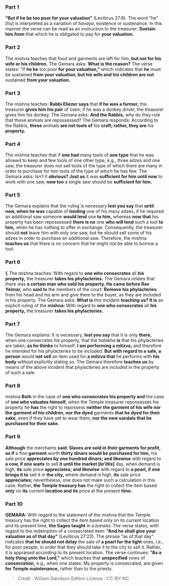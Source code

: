 
### Part 1
<b>“But if he be too poor for your valuation”</b> (Leviticus 27:8). The word “he” [<i>hu</i>] is interpreted as a variation of <i>havaya</i>, existence or sustenance. In this manner the verse can be read as an instruction to the treasurer: <b>Sustain him from</b> that which he is obligated to pay for <b>your valuation.</b>

### Part 2
The mishna teaches that food and garments are left for him, <b>but not for his wife or his children.</b> The Gemara asks: <b>What is the reason?</b> The verse states: “If <b>he be</b> too poor <b>for your valuation,”</b> which indicates that <b>he</b> must be sustained <b>from your valuation, but his wife and his children are not</b> sustained <b>from your valuation.</b>

### Part 3
The mishna teaches: <b>Rabbi Eliezer says</b> that <b>if he was a farmer,</b> the treasurer <b>gives him his pair</b> of oxen; if he was a donkey driver, the treasurer gives him his donkey. The Gemara asks: <b>And the Rabbis,</b> why do they rule that these animals are repossessed? The Gemara responds: According to the Rabbis, <b>these</b> animals <b>are not tools of</b> his <b>craft; rather, they are</b> his <b>property.</b>

### Part 4
The mishna teaches that if <b>one had</b> many tools of <b>one type</b> that he was allowed to keep and few tools of one other type, e.g., three adzes and one saw, the treasurer does not sell tools of the type of which there are many in order to purchase for him tools of the type of which he has few. The Gemara asks: Isn’t it <b>obvious? Just as</b> it was <b>sufficient for him until now</b> to work with one saw, <b>now too</b> a single saw should be <b>sufficient for him.</b>

### Part 5
The Gemara explains that the ruling is necessary <b>lest you say</b> that <b>until now, when he was</b> capable of <b>lending</b> one of his many adzes, if he required an additional saw someone <b>would lend</b> one <b>to him,</b> whereas <b>now that</b> his property has been repossessed <b>there is no</b> one <b>who will lend</b> such a tool <b>to him,</b> when he has nothing to offer in exchange. Consequently, the treasurer should <b>not</b> leave him with only one saw, but he should sell some of his adzes in order to purchase an additional saw. Therefore, the mishna <b>teaches us</b> that there is no concern that he might not be able to borrow a tool.

### Part 6
§ The mishna teaches: With regard to <b>one who consecrates</b> all <b>his property,</b> the treasurer <b>takes his phylacteries.</b> The Gemara relates that there was <b>a certain man who sold his property. He came before Rav Yeimar,</b> who <b>said to</b> the members of the court: <b>Remove his phylacteries</b> from his head and his arm and give them to the buyer, as they are included in his property. The Gemara asks: <b>What is</b> this incident <b>teaching us? It is</b> an explicit ruling of the <b>mishna:</b> With regard to <b>one who consecrates</b> all <b>his property,</b> the treasurer <b>takes his phylacteries.</b>

### Part 7
The Gemara explains: It is necessary, <b>lest you say</b> that it is only <b>there,</b> when one consecrates his property, that the <i>halakha</i> <b>is</b> that his phylacteries are taken, <b>as he thinks</b> to himself: <b>I am performing a mitzva,</b> and therefore he intended for his phylacteries to be included. <b>But with regard to a sale, a person</b> would <b>not sell</b> an item used for <b>a mitzva that</b> he performs with <b>his body</b> without explicitly stating so. The Gemara therefore <b>teaches us</b> by means of the above incident that phylacteries are included in the property of such a sale.

### Part 8
mishna <b>Both</b> in the case of <b>one who consecrates his property and</b> the case of <b>one who valuates himself,</b> when the Temple treasurer repossesses his property he <b>has</b> the right to repossess <b>neither the garment of his wife nor the garment of his children, nor the dyed</b> garments <b>that he dyed for their sake,</b> even if they have yet to wear them, <b>nor the new sandals that he purchased for their sake.</b>

### Part 9
<b>Although</b> the merchants <b>said: Slaves are sold in their garments for profit, as if</b> a fine <b>garment</b> worth <b>thirty dinars would be purchased for him,</b> his sale price <b>appreciates by one hundred dinars; and likewise</b> with regard to <b>a cow, if one waits</b> to sell <b>it until the market [<i>la’itlis</i>]</b> day, when demand is high, <b>its</b> sale price <b>appreciates; and likewise</b> with regard to <b>a pearl, if one brings it to</b> sell it in <b>the city,</b> where demand is high, <b>its</b> sale price <b>appreciates;</b> nevertheless, one does not make such a calculation in this case. Rather, <b>the Temple treasury has</b> the right to collect the item based <b>only</b> on <b>its</b> current <b>location and its</b> price at the present <b>time.</b>

### Part 10
<strong>GEMARA:</strong> With regard to the statement of the mishna that the Temple treasury has the right to collect the item based only on its current location and its present time, <b>the Sages taught</b> in a <i>baraita</i>: The verse states, with regard to the redemption of a consecrated item: <b>“And he shall give your valuation as of that day”</b> (Leviticus 27:23). The phrase “as of that day” indicates <b>that he should not delay</b> the sale of <b>a pearl for the light</b> ones, i.e., for poor people, in order that they should take it to the city to sell it. Rather, it is appraised according to its present location. The verse continues: <b>“As a holy thing unto the Lord,”</b> which teaches that <b>unspecified</b> vows of <b>consecration,</b> e.g., when one states: My property is consecrated, are given <b>for Temple maintenance,</b> rather than to the priests.

>Credit : William Davidson Edition
>License : CC-BY-NC